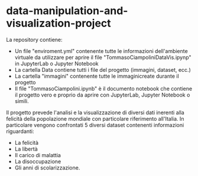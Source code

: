 # data-manipulation-and-visualization-project

La repository contiene:
- Un file "enviroment.yml" contenente tutte le informazioni dell'ambiente virtuale da utilizzare per aprire il file "TommasoCiampoliniDataVis.ipynp" in JupyterLab o Jupyter Notebook
- La cartella Data contiene tutti i file del progetto (immagini, dataset, ecc.)
- La cartella "immagini" contenente tutte le immaginicreate durante il progetto
- Il file "TommasoCiampolini.ipynb" è il documento notebook che contiene il progetto vero e proprio da aprire con JupyterLab, Jupyter Notebook o simili.

Il progetto prevede l'analisi e la visualizzazione di diversi dati inerenti alla felicità della popolazione mondiale con particolare riferimento all'Italia. In particolare vengono confrontati 5 diversi dataset contenenti informazioni riguardanti:
- La felicità
- La libertà
- Il carico di malattia
- La disoccupazione
- Gli anni di scolarizzazione.
